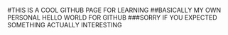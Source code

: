 #THIS IS A COOL GITHUB PAGE FOR LEARNING
##BASICALLY MY OWN PERSONAL HELLO WORLD FOR GITHUB
###SORRY IF YOU EXPECTED SOMETHING ACTUALLY INTERESTING
